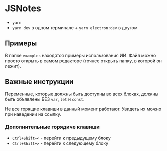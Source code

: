 # JSNotes

- `yarn`
- `yarn dev` в одном терминале + `yarn electron:dev` в другом

## Примеры

В папке `examples` находятся примеры использования ИИ. Файл можно просто открыть в самом редакторе (точнее открыть папку, в которой он лежит).

## Важные инструкции

Переменные, которые должны быть доступны во всех блоках, должны быть объявлены БЕЗ `var`, `let` и `const`.

Не все горящие клавиши в данный момент работают. Увидеть их можно при наведении на ссылку.

### Дополнительные горядиче клавиши

- `Ctrl+Shift+<` - перейти к предыдущему блоку
- `Ctrl+Shift+>` - перейти к следующему блоку
